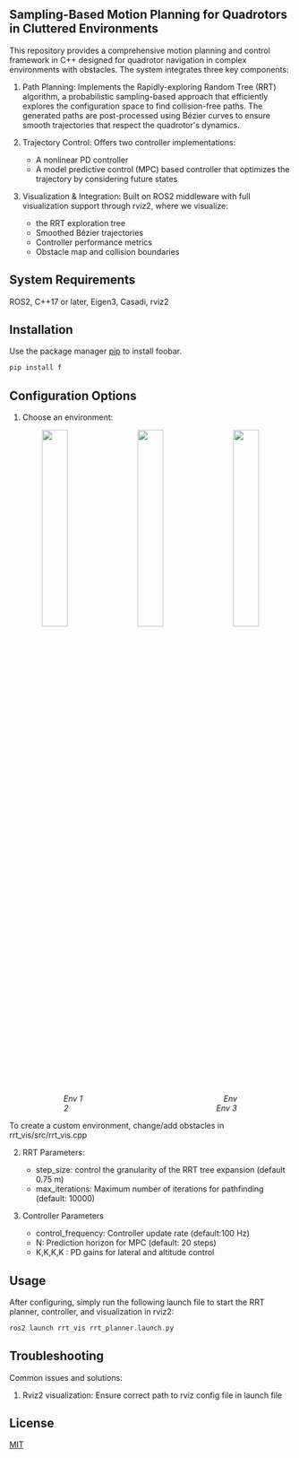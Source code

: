 ## Sampling-Based Motion Planning for Quadrotors in Cluttered Environments 

This repository provides a comprehensive motion planning and control framework in C++ designed for quadrotor navigation in complex environments with obstacles. The system integrates three key components:

1. Path Planning: Implements the Rapidly-exploring Random Tree (RRT) algorithm, a probabilistic sampling-based approach that efficiently explores the configuration space to find collision-free paths. The generated paths are post-processed using Bézier curves to ensure smooth trajectories that respect the quadrotor's dynamics.

2. Trajectory Control: Offers two controller implementations:
   - A nonlinear PD controller 
   - A model predictive control (MPC) based controller that optimizes the trajectory by considering future states

3. Visualization & Integration: Built on ROS2 middleware with full visualization support through rviz2, where we visualize:

   - the RRT exploration tree
   - Smoothed Bézier trajectories
   - Controller performance metrics
   - Obstacle map and collision boundaries

## System Requirements

ROS2, C++17 or later, Eigen3, Casadi, rviz2

## Installation

Use the package manager [pip](https://pip.pypa.io/en/stable/) to install foobar.

```bash
pip install f
```

## Configuration Options

1. Choose an environment:

<p align="center">
  <img src="docs/media/env1.gif" width="30%" />
  &nbsp;&nbsp;&nbsp;
  <img src="docs/media/env2.gif" width="30%" />
  &nbsp;&nbsp;&nbsp;
  <img src="docs/media/env3.gif" width="30%" />
</p>
<p align="center">
  <em>Env 1</em>&nbsp;&nbsp;&nbsp;&nbsp;&nbsp;&nbsp;&nbsp;&nbsp;&nbsp;&nbsp;&nbsp;&nbsp;&nbsp;&nbsp;&nbsp;&nbsp;&nbsp;&nbsp;&nbsp;&nbsp;&nbsp;&nbsp;&nbsp;&nbsp;&nbsp;&nbsp;&nbsp;&nbsp;&nbsp;&nbsp;&nbsp;&nbsp;&nbsp;&nbsp;&nbsp;&nbsp;&nbsp;&nbsp;&nbsp;&nbsp;&nbsp;&nbsp;&nbsp;&nbsp;&nbsp;&nbsp;&nbsp;&nbsp;&nbsp;&nbsp;&nbsp;&nbsp;&nbsp;&nbsp;&nbsp;&nbsp;&nbsp;&nbsp;&nbsp;&nbsp;&nbsp;&nbsp;&nbsp;
  <em>Env 2</em>&nbsp;&nbsp;&nbsp;&nbsp;&nbsp;&nbsp;&nbsp;&nbsp;&nbsp;&nbsp;&nbsp;&nbsp;&nbsp;&nbsp;&nbsp;&nbsp;&nbsp;&nbsp;&nbsp;&nbsp;&nbsp;&nbsp;&nbsp;&nbsp;&nbsp;&nbsp;&nbsp;&nbsp;&nbsp;&nbsp;&nbsp;&nbsp;&nbsp;&nbsp;&nbsp;&nbsp;&nbsp;&nbsp;&nbsp;&nbsp;&nbsp;&nbsp;&nbsp;&nbsp;&nbsp;&nbsp;&nbsp;&nbsp;&nbsp;&nbsp;&nbsp;&nbsp;&nbsp;&nbsp;&nbsp;&nbsp;&nbsp;&nbsp;&nbsp;&nbsp;&nbsp;&nbsp;&nbsp;&nbsp;&nbsp;&nbsp;
  <em>Env 3</em>
</p>


To create a custom environment, change/add obstacles in rrt_vis/src/rrt_vis.cpp

2. RRT Parameters:
   - step_size: control the granularity of the RRT tree expansion (default 0.75 m)
   - max_iterations: Maximum number of iterations for pathfinding (default: 10000) 

3. Controller Parameters
   - control_frequency: Controller update rate (default:100 Hz)
   - N: Prediction horizon for MPC (default: 20 steps)
   - K,K,K,K : PD gains for lateral and altitude control


## Usage

After configuring, simply run the following launch file to start the RRT planner, controller, and visualization in rviz2:

```C++
ros2 launch rrt_vis rrt_planner.launch.py
```

## Troubleshooting

Common issues and solutions:
1. Rviz2 visualization: Ensure correct path to rviz config file in launch file


## License

[MIT](https://choosealicense.com/licenses/mit/)